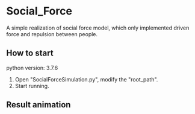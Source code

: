 # Social_Force
A simple realization of social force model, which only implemented driven force and repulsion between people.
## How to start
python version: 3.7.6
1. Open "SocialForceSimulation.py", modify the "root_path".
2. Start running.
## Result animation
